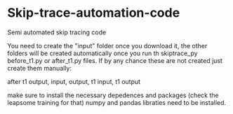# Skip-trace-automation-code
Semi automated skip tracing code

You need to create the "input" folder once you download it, the other folders will be created automatically once you run th skiptrace_py before_t1.py or after_t1.py files. If by any chance these are not created just create them manually:

after t1 output,
input,
output,
t1 input,
t1 output

make sure to install the necessary depedences and packages (check the leapsome training for that) numpy and pandas libraties need to be installed.

